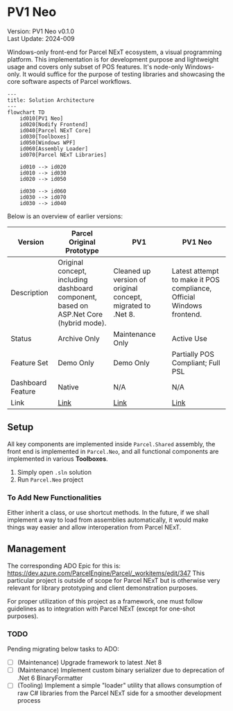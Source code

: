 # PV1 Neo

Version: PV1 Neo v0.1.0  
Last Update: 2024-009

Windows-only front-end for Parcel NExT ecosystem, a visual programming platform. This implementation is for development purpose and lightweight usage and covers only subset of POS features. It's node-only Windows-only. It would suffice for the purpose of testing libraries and showcasing the core software aspects of Parcel workflows.

```mermaid
---
title: Solution Architecture
---
flowchart TD
    id010[PV1 Neo]
    id020[Nodify Frontend]
    id040[Parcel NExT Core]
    id030[Toolboxes]
    id050[Windows WPF]
    id060[Assembly Loader]
    id070[Parcel NExT Libraries]

    id010 --> id020
    id010 --> id030
    id020 --> id050

    id030 --> id060 
    id030 --> id070
    id030 --> id040
```

Below is an overview of earlier versions:

|Version|Parcel Original Prototype|PV1|PV1 Neo|
|-|-|-|-|
|Description|Original concept, <br/>including dashboard component, <br/>based on ASP.Net Core (hybrid mode).|Cleaned up version of original concept,<br/> migrated to .Net 8.|Latest attempt to make it POS compliance,<br/>Official Windows frontend.|
|Status|Archive Only|Maintenance Only|Active Use|
|Feature Set|Demo Only|Demo Only|Partially POS Compliant; Full PSL|
|Dashboard Feature|Native|N/A|N/A|
|Link|[Link](https://github.com/Charles-Zhang-Parcel/Parcel_V1_Prototype)|[Link](https://github.com/Charles-Zhang-Parcel/Parcel_V1)|[Link](https://github.com/Charles-Zhang-Parcel/PV1_Neo)|

## Setup

All key components are implemented inside `Parcel.Shared` assembly, the front end is implemented in `Parcel.Neo`, and all functional components are implemented in various **Toolboxes**.

1. Simply open `.sln` solution
2. Run `Parcel.Neo` project

### To Add New Functionalities

Either inherit a class, or use shortcut methods. In the future, if we shall implement a way to load from assemblies automatically, it would make things way easier and allow interoperation from Parcel NExT.

## Management

The corresponding ADO Epic for this is: https://dev.azure.com/ParcelEngine/Parcel/_workitems/edit/347
This particular project is outside of scope for Parcel NExT but is otherwise very relevant for library prototyping and client demonstration purposes.

For proper utilization of this project as a framework, one must follow guidelines as to integration with Parcel NExT (except for one-shot purposes).

### TODO

Pending migrating below tasks to ADO:

- [ ] (Maintenance) Upgrade framework to latest .Net 8
- [ ] (Maintenance) Implement custom binary serializer due to deprecation of .Net 6 BinaryFormatter
- [ ] (Tooling) Implement a simple "loader" utility that allows consumption of raw C# libraries from the Parcel NExT side for a smoother development process
